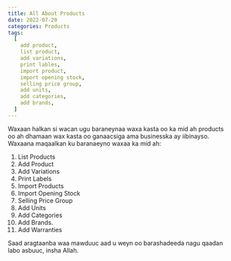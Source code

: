 ```yaml
---
title: All About Products
date: 2022-07-20
categories: Products
tags:
  [
    add product,
    list product,
    add variations,
    print lables,
    import product,
    import opening stock,
    selling price group,
    add units,
    add categories,
    add brands,
  ]
---
```


Waxaan halkan si wacan ugu baraneynaa waxa kasta oo ka mid ah products oo ah dhamaan wax kasta oo ganaacsiga ama businesska ay iibinayso. Waxaana maqaalkan ku baranaeyno waxaa ka mid ah:

1. List Products
2. Add Product
3. Add Variations
4. Print Labels
5. Import Products
6. Import Opening Stock
7. Selling Price Group
8. Add Units
9. Add Categories
10. Add Brands.
11. Add Warranties

Saad aragtaanba waa mawduuc aad u weyn oo barashadeeda nagu qaadan labo asbuuc, insha Allah.
